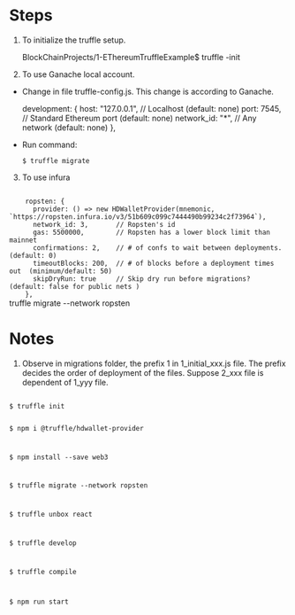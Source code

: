 # Steps

1. To initialize the truffle setup.

	BlockChainProjects/1-EThereumTruffleExample$ truffle -init

2. To use Ganache local account.

* Change in file truffle-config.js. This change is according to Ganache.

	development: {
      host: "127.0.0.1",     // Localhost (default: none)
      port: 7545,            // Standard Ethereum port (default: none)
      network_id: "*",       // Any network (default: none)
    },

* Run command:
	```
	$ truffle migrate
	```


3. To use infura
<code>
	ropsten: {
      provider: () => new HDWalletProvider(mnemonic, `https://ropsten.infura.io/v3/51b609c099c7444490b99234c2f73964`),
      network_id: 3,       // Ropsten's id
      gas: 5500000,        // Ropsten has a lower block limit than mainnet
      confirmations: 2,    // # of confs to wait between deployments. (default: 0)
      timeoutBlocks: 200,  // # of blocks before a deployment times out  (minimum/default: 50)
      skipDryRun: true     // Skip dry run before migrations? (default: false for public nets )
    },
</code>
	 truffle migrate --network ropsten


# Notes
1. Observe in migrations folder, the prefix 1 in 1_initial_xxx.js file.
	The prefix decides the order of deployment of the files.
	Suppose 2_xxx file is dependent of 1_yyy file.


<code>
$ truffle init

$ npm i @truffle/hdwallet-provider

$ npm install --save web3

$ truffle migrate --network ropsten

$ truffle unbox react

$ truffle develop

$ truffle compile

$ npm run start
</code>
